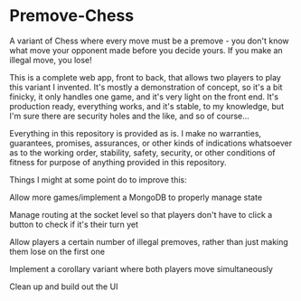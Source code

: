 # Premove-Chess
A variant of Chess where every move must be a premove - you don't know what move your opponent made before you decide yours. If you make an illegal move, you lose!

This is a complete web app, front to back, that allows two players to play this variant I invented. It's mostly a demonstration of concept, so it's a bit finicky, it only handles one game, and it's very light on the front end. It's production ready, everything works, and it's stable, to my knowledge, but I'm sure there are security holes and the like, and so of course...

Everything in this repository is provided as is. I make no warranties, guarantees, promises, assurances, or other kinds of indications whatsoever as to the working order, stability, safety, security, or other conditions of fitness for purpose of anything provided in this repository.

Things I might at some point do to improve this:

Allow more games/implement a MongoDB to properly manage state

Manage routing at the socket level so that players don't have to click a button to check if it's their turn yet

Allow players a certain number of illegal premoves, rather than just making them lose on the first one

Implement a corollary variant where both players move simultaneously

Clean up and build out the UI
